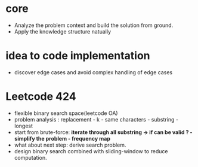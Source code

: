 # core
* Analyze the problem context and build the solution from ground.
* Apply the knowledge structure natually 

# idea to code implementation
* discover edge cases and avoid complex handling of edge cases 

# Leetcode 424
* flexible binary search space(leetcode OA)
* problem analysis : replacement - k - same characters - substring - longest 
* start from brute-force: **iterate through all substring -> if can be valid ? - simplify the problem - frequency map**
* what about next step: derive search problem. 
* design binary search combined with sliding-window to reduce computation. 


